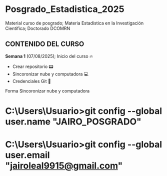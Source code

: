 # Posgrado_Estadistica_2025
Material curso de posgrado; Materia Estadística en la Investigación Científica; Doctorado DCOMRN

## CONTENIDO DEL CURSO

**Semana 1** (07/08/2025); Inicio del curso :fire:

+ Crear repositorio :pager:
+ Sincoronizar nube y computadora :computer:
+ Credenciales Git :key:

Forma Sincoronizar nube y computadora

# C:\Users\Usuario>git config --global user.name "JAIRO_POSGRADO"

# C:\Users\Usuario>git config --global user.email "jairoleal9915@gmail.com"
